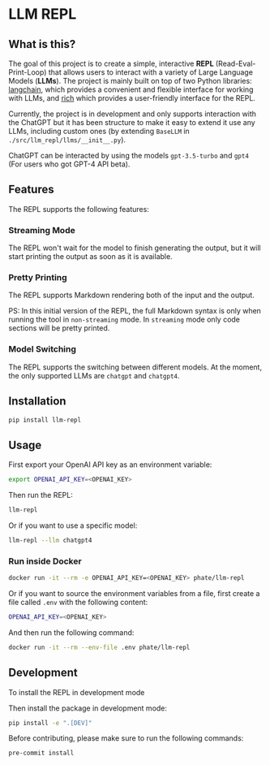 # LLM REPL

## What is this?

The goal of this project is to create a simple, interactive **REPL** (Read-Eval-Print-Loop) that allows users to interact with a variety of Large Language Models (**LLMs**). The project is mainly built on top of two Python libraries: [langchain](https://github.com/hwchase17/langchain), which provides a convenient and flexible interface for working with LLMs, and [rich](https://github.com/Textualize/rich) which provides a user-friendly interface for the REPL.

Currently, the project is in development and only supports interaction with the ChatGPT but it has been structure to make it easy to extend it use any LLMs, including custom ones (by extending `BaseLLM` in `./src/llm_repl/llms/__init__.py`).

ChatGPT can be interacted by using the models `gpt-3.5-turbo` and `gpt4` (For users who got GPT-4 API beta).

## Features

The REPL supports the following features:

### Streaming Mode

The REPL won't wait for the model to finish generating the output, but it will start printing the output as soon as it is available.

### Pretty Printing

The REPL supports Markdown rendering both of the input and the output.

PS: In this initial version of the REPL, the full Markdown syntax is only when running the tool in `non-streaming` mode. In `streaming` mode only code sections will be pretty printed.

### Model Switching

The REPL supports the switching between different models. At the moment, the only supported LLMs are `chatgpt` and `chatgpt4`.

## Installation

```bash
pip install llm-repl
```

## Usage

First export your OpenAI API key as an environment variable:

```bash
export OPENAI_API_KEY=<OPENAI_KEY>
```

Then run the REPL:

```bash
llm-repl
```

Or if you want to use a specific model:

```bash
llm-repl --llm chatgpt4
```

### Run inside Docker

```bash
docker run -it --rm -e OPENAI_API_KEY=<OPENAI_KEY> phate/llm-repl
```

Or if you want to source the environment variables from a file, first create a file called `.env` with the following content:

```bash
OPENAI_API_KEY=<OPENAI_KEY>
```

And then run the following command:

```bash
docker run -it --rm --env-file .env phate/llm-repl
```

## Development

To install the REPL in development mode

Then install the package in development mode:

```bash
pip install -e ".[DEV]"
```

Before contributing, please make sure to run the following commands:

```bash
pre-commit install
```
